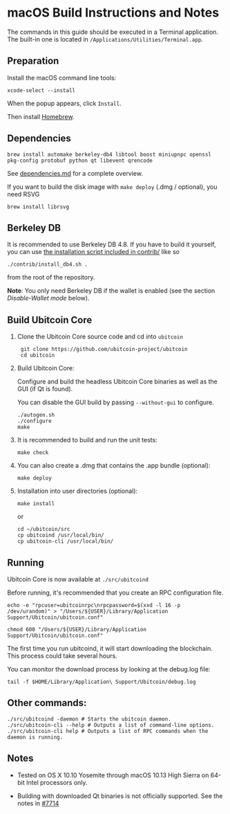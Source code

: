 macOS Build Instructions and Notes
====================================
The commands in this guide should be executed in a Terminal application.
The built-in one is located in `/Applications/Utilities/Terminal.app`.

Preparation
-----------
Install the macOS command line tools:

`xcode-select --install`

When the popup appears, click `Install`.

Then install [Homebrew](https://brew.sh).

Dependencies
----------------------

    brew install automake berkeley-db4 libtool boost miniupnpc openssl pkg-config protobuf python qt libevent qrencode

See [dependencies.md](dependencies.md) for a complete overview.

If you want to build the disk image with `make deploy` (.dmg / optional), you need RSVG

    brew install librsvg

Berkeley DB
-----------
It is recommended to use Berkeley DB 4.8. If you have to build it yourself,
you can use [the installation script included in contrib/](/contrib/install_db4.sh)
like so

```shell
./contrib/install_db4.sh .
```

from the root of the repository.

**Note**: You only need Berkeley DB if the wallet is enabled (see the section *Disable-Wallet mode* below).

Build Ubitcoin Core
------------------------

1. Clone the Ubitcoin Core source code and cd into `ubitcoin`

        git clone https://github.com/ubitcoin-project/ubitcoin
        cd ubitcoin

2.  Build Ubitcoin Core:

    Configure and build the headless Ubitcoin Core binaries as well as the GUI (if Qt is found).

    You can disable the GUI build by passing `--without-gui` to configure.

        ./autogen.sh
        ./configure
        make

3.  It is recommended to build and run the unit tests:

        make check

4.  You can also create a .dmg that contains the .app bundle (optional):

        make deploy

5.  Installation into user directories (optional):

        make install

    or

        cd ~/ubitcoin/src
        cp ubitcoind /usr/local/bin/
        cp ubitcoin-cli /usr/local/bin/

Running
-------

Ubitcoin Core is now available at `./src/ubitcoind`

Before running, it's recommended that you create an RPC configuration file.

    echo -e "rpcuser=ubitcoinrpc\nrpcpassword=$(xxd -l 16 -p /dev/urandom)" > "/Users/${USER}/Library/Application Support/Ubitcoin/ubitcoin.conf"

    chmod 600 "/Users/${USER}/Library/Application Support/Ubitcoin/ubitcoin.conf"

The first time you run ubitcoind, it will start downloading the blockchain. This process could take several hours.

You can monitor the download process by looking at the debug.log file:

    tail -f $HOME/Library/Application\ Support/Ubitcoin/debug.log

Other commands:
-------

    ./src/ubitcoind -daemon # Starts the ubitcoin daemon.
    ./src/ubitcoin-cli --help # Outputs a list of command-line options.
    ./src/ubitcoin-cli help # Outputs a list of RPC commands when the daemon is running.

Notes
-----

* Tested on OS X 10.10 Yosemite through macOS 10.13 High Sierra on 64-bit Intel processors only.

* Building with downloaded Qt binaries is not officially supported. See the notes in [#7714](https://github.com/bitcoin/bitcoin/issues/7714)
